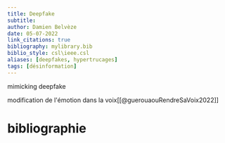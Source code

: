 ```yaml
---
title: Deepfake
subtitle:
author: Damien Belvèze
date: 05-07-2022
link_citations: true
bibliography: mylibrary.bib
biblio_style: csl\ieee.csl
aliases: [deepfakes, hypertrucages]
tags: [désinformation]
---
```


mimicking deepfake

modification de l'émotion dans la voix[[@guerouaouRendreSaVoix2022]]






# bibliographie

